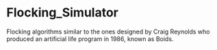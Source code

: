 # Flocking_Simulator
Flocking algorithms similar to the ones designed by Craig Reynolds who produced an artificial life program in 1986, known as Boids.
